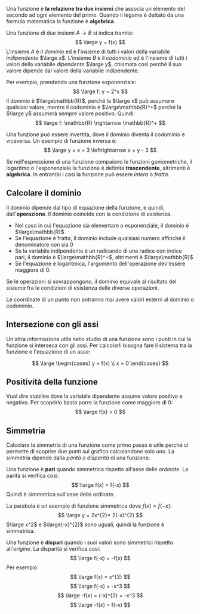 Una funzione è **la relazione tra due insiemi** che associa un elemento del secondo ad ogni elemento del primo. Quando il legame è dettato da una formula matematica la funzione è **algebrica**.

Una funzione di due insiemi $A \rightarrow B$ si indica tramite:
$$
\large
y = f(x)
$$
L'insieme $A$ è il *dominio* ed è l'insieme di tutti i valori della variabile *indipendente* $\large x$.
L'insieme $B$ è il *codominio* ed è l'insieme di tutti i valori della variabile *dipendente* $\large y$, chiamata così perché il suo valore dipende dal valore della variabile indipendente.

Per esempio, prendendo una funzione esponenziale:
$$
\large
f: y = 2^x
$$
Il dominio è $\large\mathbb{R}$, perché la $\large x$ può assumere qualsiasi valore, mentre il codominio è $\large\mathbb{R}^+$ perché la $\large y$ assumerà sempre valore positivo. Quindi:
$$
\large
f: \mathbb{R} \rightarrow \mathbb{R}^+
$$

Una funzione può essere invertita, dove il dominio diventa il codominio e viceversa. Un esempio di funzione inversa è:
$$
\large
y = x + 3
\leftrightarrow
x = y - 3
$$

Se nell'espressione di una funzione compaiono le funzioni goniometriche, il logaritmo o l'esponenziale la funzione è definita **trascendente**, altrimenti è **algebrica**. In entrambi i casi la funzione può essere *intera* o *fratta*.

## Calcolare il dominio

Il dominio dipende dal tipo di equazione della funzione, e quindi, dall'**operazione**. Il dominio coincide con la condizione di esistenza.
- Nel caso in cui l'equazione sia elementare o esponenziale, il dominio è $\large\mathbb{R}$
- Se l'equazione è fratta, il dominio include qualsiasi numero affinché il denominatore non sia 0
- Se la variabile indipendente è un radicando di una radice con indice pari, il dominio è $\large\mathbb{R}^+$, altrimenti è $\large\mathbb{R}$
- Se l'equazione è logaritmica, l'argomento dell'operazione dev'essere maggiore di 0.

Se le operazioni si sovrappongono, il dominio equivale al risultato del *sistema* fra le condizioni di esistenza delle diverse operazioni.

Le coordinate di un punto non potranno mai avere valori esterni al dominio o codominio.

## Intersezione con gli assi

Un'altra informazione utile nello studio di una funzione sono i punti in cui la funzione si interseca con gli assi. Per calcolarli bisogna fare il sistema tra la funzione e l'equazione di un asse:

$$
\large
\begin{cases}
y = f(x) \\
x = 0
\end{cases}
$$

## Positività della funzione

Vuol dire stabilire dove la variabile dipendente assume valore positivo e negativo. Per scoprirlo basta porre la funzione come maggiore di 0:
$$
\large
f(x) > 0
$$

## Simmetria

Calcolare la simmetria di una funzione come primo passo è utile perché ci permette di scoprire due punti sul grafico calcolandone solo uno.
La simmetria dipende dalla *parità o disparità* di una funzione.

Una funzione è **pari** quando simmetrica rispetto all'asse delle *ordinate*.
La parità si verifica così:
$$
\large
f(x) = f(-x)
$$
Quindi è simmetrica sull'asse delle ordinate.

La parabola è un esempio di funzione simmetrica dove $f(x) = f(-x)$:
$$
\large
y = 2x^{2}= 2(-x)^{2}
$$
$\large x^2$ e $\large(-x)^{2}$ sono uguali, quindi la funzione è simmetrica.

Una funzione è **dispari** quando i suoi valori sono simmetrici rispetto all'*origine*.
La disparità si verifica così:
$$
\large
f(-x) = -f(x)
$$
Per esempio
$$
\large
f(x) = x^{3}
$$
$$
\large
f(-x) = -x^3
$$
$$
\large
-f(x) = (-x)^{3} = -x^3
$$
$$
\large
-f(x) = f(-x)
$$

